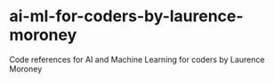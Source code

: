 # ai-ml-for-coders-by-laurence-moroney
Code references for AI and Machine Learning for coders by Laurence Moroney
